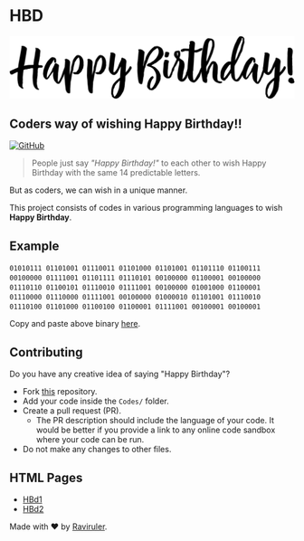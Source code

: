 # HBD

![](/Assets/hbd1.png)

## Coders way of wishing Happy Birthday!!

[![GitHub](https://img.shields.io/badge/-GitHub-black?style=flat-square&logo=github)](https://github.com/Raviruler/HBD/tree/main/Codes)

> People just say *"Happy Birthday!"* to each other to wish Happy Birthday with the same 14 predictable letters.

But as coders, we can wish in a unique manner.

This project consists of codes in various programming languages to wish **Happy Birthday**.

## Example
`
01010111 01101001 01110011 01101000 01101001 01101110 01100111
00100000 01111001 01101111 01110101 00100000 01100001 00100000
01110110 01100101 01110010 01111001 00100000 01001000 01100001
01110000 01110000 01111001 00100000 01000010 01101001 01110010
01110100 01101000 01100100 01100001 01111001 00100001 00100001
`

Copy and paste above binary [here](https://www.rapidtables.com/convert/number/binary-to-ascii.html "binary-to-ascii converter").

## Contributing

Do you have any creative idea of saying "Happy Birthday"?

- Fork [this](https://github.com/Raviruler/HBD) repository.
- Add your code inside the `Codes/` folder.
- Create a pull request (PR).
  - The PR description should include the language of your code. It would be better if you provide a link to any online code sandbox where your code can be run.
- Do not make any changes to other files.

## HTML Pages

- [HBd1](https://raviruler.github.io/HBd/HBd1.html "Link for HBD1.html")
- [HBd2](https://raviruler.github.io/HBd/HBd2.html "Link for HBD2.html")

Made with ❤️ by [Raviruler](https://github.com/Raviruler "Github profile").

